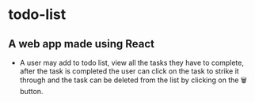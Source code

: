 # todo-list

## A web app made using React

- A user may add to todo list, view all the tasks they have to complete, after the task is completed the user can click on the task to strike it through and the task can be deleted from the list by clicking on the :wastebasket: button.



